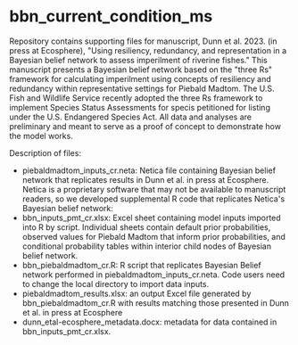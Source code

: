 # bbn_current_condition_ms
Repository contains supporting files for manuscript, Dunn et al. 2023. (in press at Ecosphere), "Using resiliency, redundancy, and representation in a Bayesian belief network to assess imperilment of riverine fishes." This manuscript presents a Bayesian belief network based on the "three Rs" framework for calculating imperilment using concepts of resiliency and redundancy within representative settings for Piebald Madtom. The U.S. Fish and Wildlife Service recently adopted the three Rs framework to implement Species Status Assessments for specis petitioned for listing under the U.S. Endangered Species Act. All data and analyses are preliminary and meant to serve as a proof of concept to demonstrate how the model works. 

Description of files:
- piebaldmadtom_inputs_cr.neta: Netica file containing Bayesian belief network that replicates results in Dunn et al. in press at Ecosphere. Netica is a proprietary software that may not be available to manuscript readers, so we developed supplemental R code that replicates Netica's Bayesian belief network:
- bbn_inputs_pmt_cr.xlsx: Excel sheet containing model inputs imported into R by script. Individual sheets contain default prior probabilities, observed values for Piebald Madtom that inform prior probabilities, and conditional probability tables within interior child nodes of Bayesian belief network.
- bbn_piebaldmadtom_cr.R: R script that replicates Bayesian Belief network performed in piebaldmadtom_inputs_cr.neta. Code users need to change the local directory to import data inputs.
- piebaldmadtom_results.xlsx: an output Excel file generated by bbn_piebaldmadtom_cr.R with results matching those presented in Dunn et al. in press at Ecosphere
- dunn_etal-ecosphere_metadata.docx: metadata for data contained in bbn_inputs_pmt_cr.xlsx.
